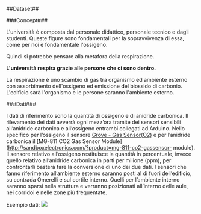 ##Dataset##

###Concept###

L'università è composta dal personale didattico, personale tecnico e dagli studenti. Queste figure sono fondamentali per la sopravvivenza di essa, come per noi è fondamentale l'ossigeno.

Quindi si potrebbe pensare alla metafora della respirazione.

**L'università respira grazie alle persone che ci sono dentro.**

La respirazione è uno scambio di gas tra organismo ed ambiente esterno con assorbimento dell'ossigeno ed emissione del biossido di carbonio. L'edificio sarà l'organismo e le persone saranno l'ambiente esterno.

###Dati###

I dati di riferimento sono la
quantità di ossigeno e di anidride carbonica.
 Il rilevamento dei dati
avverrà ogni mezz’ora tramite dei sensori sensibili
all’anidride carbonica e all’ossigeno entrambi
collegati ad Arduino. Nello specifico per l’ossigeno
il sensore [Grove - Gas Sensor(O2)](http://www.robotshop.com/en/grove-o-gas-sensor.html)
e per l’anidride carbonica il 
[MG-811 CO2 Gas Sensor Module](http://sandboxelectronics.com/?product=mg-811-co2-gassensor-
module).
Il sensore relativo all’ossigeno restituisce la quantità
in percentuale, invece quello relativo all’anidride
carbonica in parti per milione (ppm), per confrontarli
basterà fare la conversione di uno dei due dati.
I sensori che fanno riferimento all’ambiente
esterno saranno posti al di fuori dell’edificio, su
contrada Omerelli e sul cortile interno. Quelli per
l’ambiente interno saranno sparsi nella struttura
e verranno posizionati all’interno delle aule,
nei corridoi e nelle zone più frequentate.

Esempio dati:
![ ](http://i.imgur.com/wycoCtq.jpg?1)
